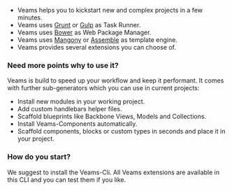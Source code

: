  
* Veams helps you to kickstart new and complex projects in a few minutes.
* Veams uses [Grunt](http://gruntjs.com/) or [Gulp](http://gulpjs.com/) as Task Runner.
* Veams uses [Bower](http://bower.io/) as Web Package Manager.
* Veams uses [Mangony](https://github.com/Sebastian-Fitzner/mangony) or [Assemble](http://assemble.io/) as template engine.
* Veams provides several extensions you can choose of.

### Need more points why to use it?

Veams is build to speed up your workflow and keep it performant. It comes with further sub-generators which you can use in current projects:
* Install new modules in your working project.
* Add custom handlebars helper files.
* Scaffold blueprints like Backbone Views, Models and Collections.
* Install Veams-Components automatically.
* Scaffold components, blocks or custom types in seconds and place it in your project.

### How do you start? 

We suggest to install the Veams-Cli. All Veams extensions are available in this CLI and you can test them if you like.
